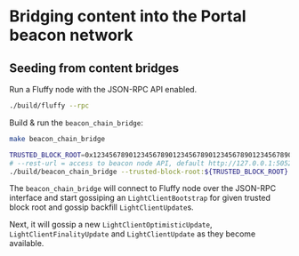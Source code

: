 # Bridging content into the Portal beacon network

## Seeding from content bridges

Run a Fluffy node with the JSON-RPC API enabled.

```bash
./build/fluffy --rpc
```

Build & run the `beacon_chain_bridge`:
```bash
make beacon_chain_bridge

TRUSTED_BLOCK_ROOT=0x1234567890123456789012345678901234567890123456789012345678901234 # Replace with trusted block root.
# --rest-url = access to beacon node API, default http://127.0.0.1:5052
./build/beacon_chain_bridge --trusted-block-root:${TRUSTED_BLOCK_ROOT} --rest-url:http://127.0.0.1:5052
```

The `beacon_chain_bridge` will connect to Fluffy node over the JSON-RPC
interface and start gossiping an `LightClientBootstrap` for
given trusted block root and gossip backfill `LightClientUpdate`s.

Next, it will gossip a new `LightClientOptimisticUpdate`,
`LightClientFinalityUpdate` and `LightClientUpdate` as they become available.
